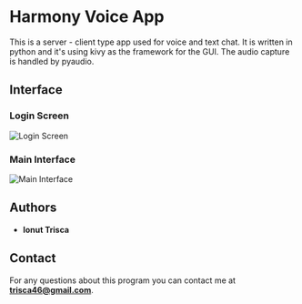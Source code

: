 # Harmony Voice App
This is a server - client type app used for voice and text chat. It is written in python and it's using kivy as the framework for the GUI. The audio capture is handled by pyaudio.

## Interface

### Login Screen
![Login Screen](https://i.imgur.com/9fL1eZW.png)

### Main Interface
![Main Interface](https://i.imgur.com/5L1NWMr.png)

## Authors

* **Ionut Trisca**

## Contact

For any questions about this program you can contact me at **trisca46@gmail.com**.
